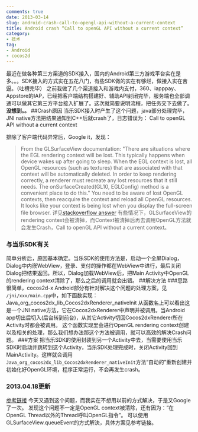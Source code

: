 ```yaml
---
comments: true
date: 2013-03-14
slug: android-crash-call-to-opengl-api-without-a-current-context
title: Android crash “Call to openGL API without a current context”
category:
- 技术
tag:
- Android
- cocos2d
---
```

最近在做各种第三方渠道的SDK接入，国内的Android第三方游戏平台实在是多。。。SDK接入的方式实在五花八门，有些SDK做的实在有够烂，做接入实在苦逼。（吐槽完毕）
之前我做了几个渠道接入和游戏内支付，360、iapppay、Appstore的IAP，已经把客户端结构搭建好、辅助API封闭完毕，服务端也全部调通可以做其它第三方平台接入扩展了。这次就简要说明流程，把任务交下去做了。
**没想到。。**
##Crash原因
当乐SDK接入时产生了这个问题，java部分处理完毕，JNI native方法把结果通知到C++后就crash了，日志错误为：
	Call to openGL API without a current context
<!-- more -->
排除了客户端代码异常后，Google it，发现：
> From the GLSurfaceView documentation:
> "There are situations where the EGL rendering context will be lost. This typically happens when device wakes up after going to sleep. When the EGL context is lost, all OpenGL resources (such as textures) that are associated with that context will be automatically deleted. In order to keep rendering correctly, a renderer must recreate any lost resources that it still needs. The onSurfaceCreated(GL10, EGLConfig) method is a convenient place to do this."
> You need to be aware of lost OpenGL contexts, then reacquire the context and reload all OpenGL resources. It looks like your context is being lost when you display the full-screen file browser.
详见[stackoverflow answer](http://stackoverflow.com/a/3585482/1773317)
有些情况下，GLSurfaceView的rendering context会被清掉，而Context被清掉后再去调用OpenGL方法就会发生Crash，Call to openGL API without a current context。
### 与当乐SDK有关
简单分析后，原因基本确定。当乐SDK的使用方法是，启动一个全屏Dialog，Dialog中内嵌WebView，登录、支付的操作都在WebView中进行，最后关闭Dialog把结果返回。所以，Dialog加载WebView后，把Main Activity中OpenGL的rendering context清除了，那么之后的调用就会出错。
##解决方法
###思路
很简单，cocos2d-x Android部分有针对解决这个问题的处理方案，见 `/jni/xxx/main.cpp`中，如下函数实现：
	Java_org_cocos2dx_lib_Cocos2dxRenderer_nativeInit
从函数名上可以看出这是一个JNI native方法，它在Cocos2dxRenderer中声明并被调用。当Android app切出后切入(后台转到前台)，从其它Activity切回Cocos2dxRenderer所在Activity时都会被调用。
这个函数实现里会进行OpenGL rendering context创建以及相关的处理，那么我们想办法那这个方法被调用，就可以高效的解决Crash问题。
###方案
把当乐SDK的使用封装到另一个Activity中去，当需要使用当乐SDK时启动并跳转到这个Activity，当乐SDK处理完成时，关闭Activity回到MainActivity。这样就会调用`Java_org_cocos2dx_lib_Cocos2dxRenderer_nativeInit`方法“自动的”重新创建并初始化好OpenGL环境，程序正常运行，不会再发生crash。
### 2013.04.18更新
[参考链接](http://hsienwei.blogspot.com/2012/11/call-to-opengl-es-api-with-no-current.html)
今天又遇到这个问题，而我实在不想用以前的方式解决，于是又Google了一次。
发现这个问题不一定是OpenGL context被清除，还有因为：“在OpenGL Thread以外的Thread呼叫OpenGL指令”。
可以使用GLSurfaceView.queueEvent的方式解決，具体方案见参考链接。
